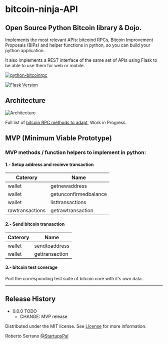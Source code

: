 # bitcoin-ninja-API
  
## Open Source Python Bitcoin library &amp; Dojo.
   
Implements the most relevant APIs: bitcoind RPCs, Bitcoin Improvement Proposals (BIPs) and helper functions in python, so you can build your python application. 

It also implements a REST interface of the same set of APIs using Flask to be able to use them for web or mobile.

[![python-bitcoinrpc][python-bitcoinrpc-image]][python-bitcoinrpc-url]

[![Flask Version][flask-image]][flask-url]


## Architecture 

![Architecture]()


Full list of [bitcoin RPC methods to adapt](https://github.com/bsg-dojo/bitcoin-ninja-API/blob/master/RPCMethodstoImplement.py), Work in Progress.


## MVP (Minimum Viable Prototype) 

### MVP methods / function helpers to implement in python:


#### 1.- Setup address and recieve transaction

| Caterory        | Name                     |
| --------------- | ------------------------ |
| wallet          | getnewaddress            |
| wallet          | getunconfirmedbalance    |
| wallet          | listtransactions         |
| rawtransactions | getrawtransaction        |

#### 2.- Send bitcoin transaction 

| Caterory        | Name                     |
| --------------- |------------------------- |
| wallet          | sendtoaddress            |
| wallet          | gettransaction           |
 

#### 3.- bitcoin test coverage
Port the corresponding test suite of bitcoin core with it's own data.

---

## Release History
* 0.0.0 TODO
    * CHANGE: MVP release

Distributed under the MIT license. See 
[License](https://github.com/bsg-dojo/bitcoin-ninja-API/blob/master/LICENSE)
for more information. 


Roberto Serrano [@StartupsPal](https://twitter.com/StarupsPal)

<!-- Markdown link & img dfn's -->
[flask-image]: https://img.shields.io/badge/1.0.2-Flask-green.svg 
[flask-url]: https://www.fullstackpython.com/flask.html
[python-bitcoinrpc-image]: https://img.shields.io/badge/python--bitcoinrpc-1.0-lightgrey.svg 
[python-bitcoinrpc-url]: https://github.com/jgarzik/python-bitcoinrpc

